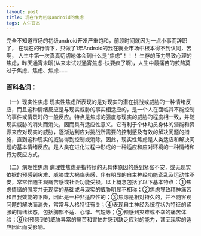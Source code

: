 ```yaml
---
layout: post
title: 现在作为初级android的焦虑
tags: 人生百态
---
```


完全不知道市场的初级android开发严重饱和，前段时间就因为一点小事而辞职了，
在现在的行情下，只做了1年Android的我在就业市场中根本得不到认同，苦啊，
人生中第一次真真切切地体会到什么是“焦虑”！！！
生存的压力导致心理的焦虑，昨天通宵未眠(从来未试过通宵焦虑-快要疯了啊)，人生中最痛苦的煎熬莫过于焦虑、焦虑、焦虑……

### 百科名词：

（一）现实性焦虑
现实性焦虑所表现的是对现实的潜在挑战或威胁的一种情绪反应，而且这种情绪反应是与现实威胁的事实相适应的，是一个人在面临其不能控制的事件或情景时的一般反应。特点是焦虑的强度与现实的威胁的程度相一致，并随现实威胁的消失而消失，因而具有适应性意义。它有利于个体动员身体的潜能和资源来应对现实的威胁，逐渐达到应对挑战所需要的控制感及有效的解决问题的措施，直到这种现实的威胁得到控制或消除。因此，现实性焦虑是人类适应和解决问题的基本情绪反应。是人类在进化过程中形成的一种适应和应对环境的一种情绪和行为反应方式。

（二）病理性焦虑
病理性焦虑是指持续的无具体原因的感到紧张不安，或无现实依据的预感到灾难、威胁或大祸临头感，伴有明显的自主神经功能紊乱及运动性不安，常常伴随主观痛苦感或社会功能受损。以上概念包括了以下基本特点：①焦虑情绪的强度并无现实的基础或与现实的威胁明显不相称；②焦虑导致精神痛苦和自我效能的下降，因此是一种非适应性的；③焦虑是相对持久的，并不随客观问题的解决而消失，常常与人格特征有关；④表现自主神经系统症状为特征的紧张的情绪状态，包括胸部不适、心悸、气短等；⑤预感到灾难或不幸的痛苦体验；⑥对预感到的威胁异常的痛苦和害怕并感到缺乏应对的能力，甚至现实的适应因此而受影响。

